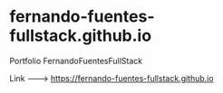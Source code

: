 # fernando-fuentes-fullstack.github.io
Portfolio FernandoFuentesFullStack

Link ---> https://fernando-fuentes-fullstack.github.io
